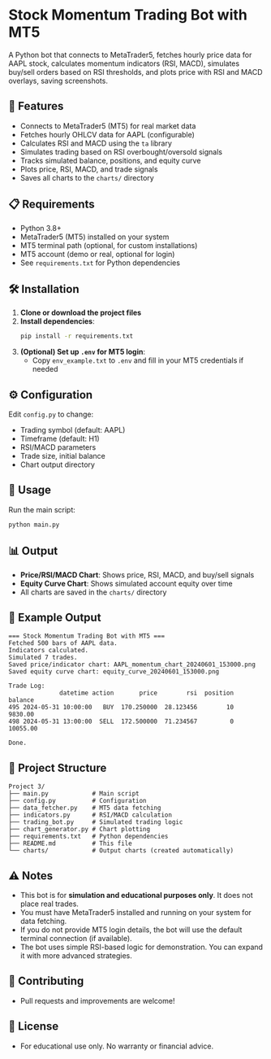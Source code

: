 # Stock Momentum Trading Bot with MT5

A Python bot that connects to MetaTrader5, fetches hourly price data for AAPL stock, calculates momentum indicators (RSI, MACD), simulates buy/sell orders based on RSI thresholds, and plots price with RSI and MACD overlays, saving screenshots.

## 🚀 Features
- Connects to MetaTrader5 (MT5) for real market data
- Fetches hourly OHLCV data for AAPL (configurable)
- Calculates RSI and MACD using the `ta` library
- Simulates trading based on RSI overbought/oversold signals
- Tracks simulated balance, positions, and equity curve
- Plots price, RSI, MACD, and trade signals
- Saves all charts to the `charts/` directory

## 📋 Requirements
- Python 3.8+
- MetaTrader5 (MT5) installed on your system
- MT5 terminal path (optional, for custom installations)
- MT5 account (demo or real, optional for login)
- See `requirements.txt` for Python dependencies

## 🛠️ Installation
1. **Clone or download the project files**
2. **Install dependencies**:
   ```bash
   pip install -r requirements.txt
   ```
3. **(Optional) Set up `.env` for MT5 login**:
   - Copy `env_example.txt` to `.env` and fill in your MT5 credentials if needed

## ⚙️ Configuration
Edit `config.py` to change:
- Trading symbol (default: AAPL)
- Timeframe (default: H1)
- RSI/MACD parameters
- Trade size, initial balance
- Chart output directory

## 🎯 Usage
Run the main script:
```bash
python main.py
```

## 📊 Output
- **Price/RSI/MACD Chart**: Shows price, RSI, MACD, and buy/sell signals
- **Equity Curve Chart**: Shows simulated account equity over time
- All charts are saved in the `charts/` directory

## 📝 Example Output
```
=== Stock Momentum Trading Bot with MT5 ===
Fetched 500 bars of AAPL data.
Indicators calculated.
Simulated 7 trades.
Saved price/indicator chart: AAPL_momentum_chart_20240601_153000.png
Saved equity curve chart: equity_curve_20240601_153000.png

Trade Log:
              datetime action       price        rsi  position      balance
495 2024-05-31 10:00:00   BUY  170.250000  28.123456        10  9830.00
498 2024-05-31 13:00:00  SELL  172.500000  71.234567         0 10055.00

Done.
```

## 📁 Project Structure
```
Project 3/
├── main.py            # Main script
├── config.py          # Configuration
├── data_fetcher.py    # MT5 data fetching
├── indicators.py      # RSI/MACD calculation
├── trading_bot.py     # Simulated trading logic
├── chart_generator.py # Chart plotting
├── requirements.txt   # Python dependencies
├── README.md          # This file
└── charts/            # Output charts (created automatically)
```

## ⚠️ Notes
- This bot is for **simulation and educational purposes only**. It does not place real trades.
- You must have MetaTrader5 installed and running on your system for data fetching.
- If you do not provide MT5 login details, the bot will use the default terminal connection (if available).
- The bot uses simple RSI-based logic for demonstration. You can expand it with more advanced strategies.

## 🤝 Contributing
- Pull requests and improvements are welcome!

## 📄 License
- For educational use only. No warranty or financial advice. 